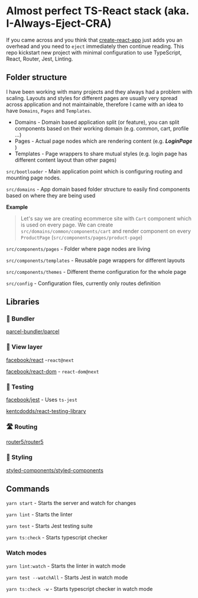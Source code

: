 # Almost perfect TS-React stack (aka. I-Always-Eject-CRA)

If you came across and you think that [create-react-app](https://github.com/facebook/create-react-app) just adds you an overhead and you need to `eject` immediately then continue reading. This repo kickstart new project with minimal configuration to use TypeScript, React, Router, Jest, Linting.

## Folder structure

I have been working with many projects and they always had a problem with scaling. Layouts and styles for different pages are usually very spread across application and not maintainable, therefore I came with an idea to have `Domains`, `Pages` and `Templates`.

* Domains - Domain based application split (or feature), you can split components based on their working domain (e.g. common, cart, profile ...)
* Pages - Actual page nodes which are rendering content (e.g. ***LoginPage*** )
* Templates - Page wrappers to share mutual styles (e.g. login page has different content layout than other pages)

`src/bootloader` - Main application point which is configuring routing and mounting page nodes.

`src/domains` - App domain based folder structure to easily find components based on where they are being used

**Example**
> Let's say we are creating ecommerce site with `Cart` component which is used on every page. We can create `src/domains/common/components/cart` and render component on every `ProductPage` (`src/components/pages/product-page`)


`src/components/pages` - Folder where page nodes are living

`src/components/templates` - Reusable page wrappers for different layouts

`src/components/themes` - Different theme configuration for the whole page

`src/config` - Configuration files, currently only routes definition

## Libraries

### 🚀 Bundler 

[parcel-bundler/parcel](https://github.com/parcel-bundler/parcel)
### 🎨 View layer

[facebook/react](https://github.com/facebook/react) -`react@next`

[facebook/react-dom](https://github.com/facebook/react/tree/master/packages/react-dom) - `react-dom@next`

### 🚧  Testing

[facebook/jest](https://github.com/facebook/jest) - Uses `ts-jest`

[kentcdodds/react-testing-library](https://github.com/kentcdodds/react-testing-library)

### 🛣️ Routing

[router5/router5](https://github.com/router5/router5)

### 💅 Styling

[styled-components/styled-components](https://github.com/styled-components/styled-components)

## Commands

`yarn start` - Starts the server and watch for changes

`yarn lint` - Starts the linter 

`yarn test` - Starts Jest testing suite

`yarn ts:check` - Starts typescript checker

### Watch modes

`yarn lint:watch` - Starts the linter in watch mode

`yarn test --watchAll` - Starts Jest in watch mode

`yarn ts:check -w` - Starts typescript checker in watch mode



